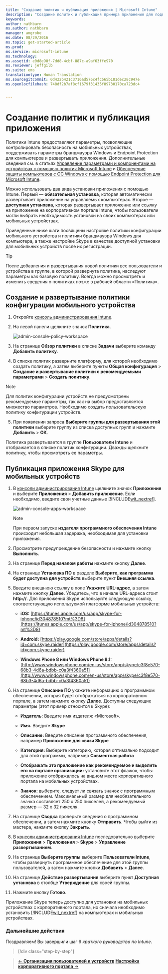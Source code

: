 ```yaml
---
title: "Создание политик и публикация приложения | Microsoft Intune"
description: "Создание политик и публикация примера приложения для подписки Intune"
keywords: 
author: nathbarn
ms.author: nathbarn
manager: angrobe
ms.date: 08/29/2016
ms.topic: get-started-article
ms.prod: 
ms.service: microsoft-intune
ms.technology: 
ms.assetid: e0d8e98f-7dd8-4cbf-887c-a9af63ffe970
ms.reviewer: jeffgilb
ms.suite: ems
translationtype: Human Translation
ms.sourcegitcommit: 0d422b421c3716ad576c4fc565b181dec28c947e
ms.openlocfilehash: 748df2b7af8cf1679f31435f89730170ca723dc4


---
```


# Создание политик и публикация приложения
Политики Intune предоставляют параметры, позволяющие контролировать безопасность на мобильных устройствах, поддерживать параметры брандмауэра Windows и Endpoint Protection для компьютеров и развертывать приложения. Дополнительные сведения см. в статьях [Управление параметрами и компонентами на устройствах с помощью политик Microsoft Intune](/Intune/deploy-use/manage-settings-and-features-on-your-devices-with-microsoft-intune-policies) и [Обеспечение защиты компьютеров с ОС Windows с помощью Endpoint Protection для Microsoft Intune](/Intune/deploy-use/help-secure-windows-pcs-with-endpoint-protection-for-microsoft-intune).

Можно использовать два вида установки приложения с помощью Intune. Первый — **обязательная установка**, которая автоматически развертывает приложение на управляемых компьютерах. Второе — **доступная установка**, которая развертывает приложение или ссылку на приложение на корпоративном портале Intune, чтобы пользователи могли выбрать необходимость установки на своих компьютерах или мобильных устройствах.

Приведенные ниже шаги посвящены настройке политики конфигурации мобильного устройства и политики брандмауэра Windows для компьютера, а также настройке Skype в качестве доступной установки для мобильных устройств после их регистрации.

> [!TIP]
> После добавления и развертывания новой политики все пользователи и устройства в группе, в которой развернута политика, наследуют параметры как базовую политику. Всегда можно просмотреть и изменить сведения о политиках позже в рабочей области «Политика».


## Создание и развертывание политики конфигурации мобильного устройства

1.  Откройте [консоль администрирования Intune](https://manage.microsoft.com/).

2.  На левой панели щелкните значок **Политика**.

    ![admin-console-policy-workspace](./media/policy.png)

3.  На странице **Обзор политики** в списке **Задачи** выберите команду **Добавить политику**.

4.  В списке политик разверните платформу, для которой необходимо создать политику, а затем выберите пункты **Общая конфигурация** > **Создание и развертывание политики с рекомендуемыми параметрами** > **Создать политику**.

> [!NOTE]
> Для политик конфигурации устройств не предусмотрены рекомендуемые параметры, так как на выбор предоставляется множество параметров. Необходимо создать пользовательскую политику конфигурации устройств.


5.  При появлении запроса **Выберите группы для развертывания этой политики** выберите группу из списка доступных групп и нажмите **Добавить** > **ОК**.

Политика развертывается в группе **Пользователи Intune** и отображается в списке политик конфигурации. Дважды щелкните политику, чтобы просмотреть ее параметры.

## Публикация приложения Skype для мобильных устройств

1.  В [консоли администрирования Intune](https://manage.microsoft.com/) щелкните значок **Приложения** и выберите **Приложения** > **Добавить приложение**. Если необходимо, введите свои учетные данные [!INCLUDE[wit_nextref](../includes/wit_nextref_md.md)].

    ![admin-console-apps-workspace](./media/apps.png)

    > [!NOTE]
    > При первом запуске **издателя программного обеспечения Intune** происходит небольшая задержка, необходимая для установки приложения.

2.  Просмотрите предупреждение безопасности и нажмите кнопку **Выполнить**.

3.  На странице **Перед началом работы** нажмите кнопку **Далее**.

4.  На странице **Установка ПО** в разделе **Выберите, как программа будет доступна для устройств** выберите пункт **Внешняя ссылка**.

5.  Введите внешнюю ссылку в поле **Укажите URL-адрес**, а затем нажмите кнопку **Далее**. Убедитесь, что в начале URL-адреса стоит **http://**. Для приложения Skype используйте следующую ссылку, соответствующую используемой платформе мобильных устройств:

    -   **iOS:**   [https://itunes.apple.com/us/app/skype-for-iphone/id304878510?mt%3D8](https://itunes.apple.com/us/app/skype-for-iphone/id304878510?mt%3D8)

    -   **Android:**  [https://play.google.com/store/apps/details?id=com.skype.raider](https://play.google.com/store/apps/details?id=com.skype.raider)

    -   **Windows Phone 8 или Windows Phone 8.1:**  [http://www.windowsphone.com/en-us/store/app/skype/c3f8e570-68b3-4d6a-bdbb-c0a3f4360a51](http://www.windowsphone.com/en-us/store/app/skype/c3f8e570-68b3-4d6a-bdbb-c0a3f4360a51)

6.  На странице **Описание ПО** укажите информацию о программном обеспечении, которая будет отображаться на корпоративном портале, а затем нажмите кнопку **Далее**. Доступны следующие параметры (этот пример относится к Skype):

    -   **Издатель:** Введите имя издателя: «Microsoft».

    -   **Имя.** Введите **Skype**

    -   **Описание:** Введите описание программного обеспечения, например **Приложение для связи Skype**

    -   **Категория:** Выберите категорию, которая оптимально подходит для этой программы, например **Совместная работа**

    -   **Отображать это приложение как рекомендуемое и выделить его на портале организации:** установите этот флажок, чтобы приложение отображалось на видном месте корпоративного портала на мобильных устройствах.

    -   **Значок**: выберите, следует ли связать значок с программным обеспечением. Максимальный размер для необязательного значка составляет 250 x 250 пикселей, а рекомендуемый размер — 32 x 32 пикселя.

7.  На странице **Сводка** проверьте сведения о программном обеспечении, а затем нажмите кнопку **Отправить**. Чтобы выйти из мастера, нажмите кнопку **Закрыть**.

8.  В [консоли администрирования Intune](https://manage.microsoft.com/) последовательно выберите **Приложения** > **Приложения** > **Skype** > **Управление развертыванием**.

9. На странице **Выберите группы** выберите **Пользователи Intune**, чтобы развернуть программное обеспечение для этой группы пользователей, а затем нажмите кнопки **Добавить** > **Далее**.

10. На странице **Действие развертывания** выберите пункт **Доступная установка** в столбце **Утверждение** для своей группы.

11. Нажмите кнопку **Готово**.

Приложение Skype теперь доступно для установки на мобильных устройствах с корпоративного портала, но сначала необходимо установить [!INCLUDE[wit_nextref](../includes/wit_nextref_md.md)] на компьютерах и мобильных устройствах.


### Дальнейшие действия
Поздравляем! Вы завершили шаг 6 *краткого руководства по Intune*.

>[!div class="step-by-step"]

>[&larr; **Организация пользователей и устройств**](.\start-with-a-paid-subscription-to-microsoft-intune-step-5.md)       [**Настройка корпоративного портала** &rarr;](.\start-with-a-paid-subscription-to-microsoft-intune-step-7.md)  



<!--HONumber=Oct16_HO4-->


